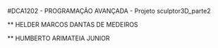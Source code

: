 #DCA1202 - PROGRAMAÇÃO AVANÇADA - Projeto sculptor3D_parte2
 
 
** HELDER MARCOS DANTAS DE MEDEIROS 

** HUMBERTO ARIMATEIA JUNIOR
